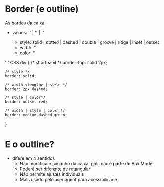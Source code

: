 # Border (e outline)

As bordas da caixa

- values: '<border-style>' | '<border-width>' | '<border-color>'
    - style: solid | dotted | dashed | double | groove | ridge | inset | outset
    - width: '<length>'
    - color: '<color>'

''' CSS
div {
    /* shorthand */
    border-top: solid 2px;

    /* style */
    border: solid;

    /* width <length> | style */
    border: 2px dashed;

    /* style | color*/
    border: outset red;

    /* width | style | color */
    border: medium dashed green;
}









# E o outline?

- difere em 4 sentidos:
    - Não modifica o tamanho da caixa, pois não é parte do Box Model
    - Poderá ser diferente de retangular
    - Não permite ajustes individuais
    - Mais usado pelo user agent para acessibilidade